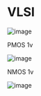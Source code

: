 # VLSI

![image](https://github.com/user-attachments/assets/cb939de9-c319-47c3-834d-3db1ffa959ae)

PMOS 1v

![image](https://github.com/user-attachments/assets/a9958853-7936-4fc2-b331-258821e6b315)

NMOS 1v

![image](https://github.com/user-attachments/assets/c6094ae3-2be2-44c7-bfcd-75bf507ab0b9)
